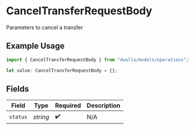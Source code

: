 # CancelTransferRequestBody

Parameters to cancel a transfer

## Example Usage

```typescript
import { CancelTransferRequestBody } from "dwolla/models/operations";

let value: CancelTransferRequestBody = {};
```

## Fields

| Field              | Type               | Required           | Description        |
| ------------------ | ------------------ | ------------------ | ------------------ |
| `status`           | *string*           | :heavy_check_mark: | N/A                |